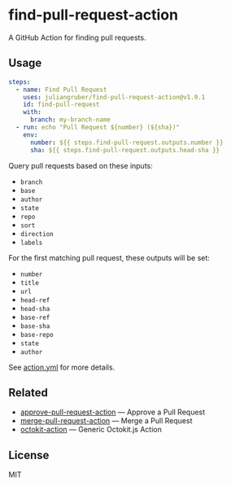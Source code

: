 # find-pull-request-action

A GitHub Action for finding pull requests.

## Usage

```yaml
steps:
  - name: Find Pull Request
    uses: juliangruber/find-pull-request-action@v1.9.1
    id: find-pull-request
    with:
      branch: my-branch-name
  - run: echo "Pull Request ${number} (${sha})"
    env:
      number: ${{ steps.find-pull-request.outputs.number }}
      sha: ${{ steps.find-pull-request.outputs.head-sha }}
```

Query pull requests based on these inputs:
- `branch`
- `base`
- `author`
- `state`
- `repo`
- `sort`
- `direction`
- `labels`

For the first matching pull request, these outputs will be set:
- `number`
- `title`
- `url`
- `head-ref`
- `head-sha`
- `base-ref`
- `base-sha`
- `base-repo`
- `state`
- `author`

See [action.yml](action.yml) for more details.

## Related

- [approve-pull-request-action](https://github.com/juliangruber/approve-pull-request-action) &mdash; Approve a Pull Request
- [merge-pull-request-action](https://github.com/juliangruber/merge-pull-request-action) &mdash; Merge a Pull Request
- [octokit-action](https://github.com/juliangruber/octokit-action) &mdash; Generic Octokit.js Action

## License

MIT
